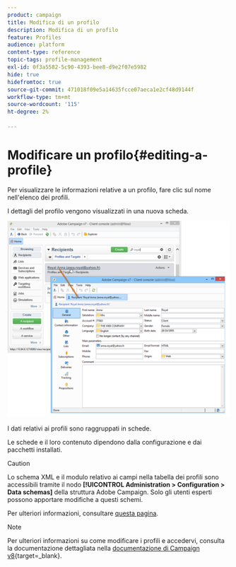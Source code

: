 ```yaml
---
product: campaign
title: Modifica di un profilo
description: Modifica di un profilo
feature: Profiles
audience: platform
content-type: reference
topic-tags: profile-management
exl-id: 0f3a5582-5c90-4393-bee8-d9e2f07e5982
hide: true
hidefromtoc: true
source-git-commit: 471018f09e5a14635fcce07aeca1e2cf48d9144f
workflow-type: tm+mt
source-wordcount: '115'
ht-degree: 2%

---
```


# Modificare un profilo{#editing-a-profile}



Per visualizzare le informazioni relative a un profilo, fare clic sul nome nell&#39;elenco dei profili.

I dettagli del profilo vengono visualizzati in una nuova scheda.

![](assets/s_user_recipient_edit.png)

I dati relativi ai profili sono raggruppati in schede.

Le schede e il loro contenuto dipendono dalla configurazione e dai pacchetti installati.

>[!CAUTION]
>
>Lo schema XML e il modulo relativo ai campi nella tabella dei profili sono accessibili tramite il nodo **[!UICONTROL Administration > Configuration > Data schemas]** della struttura Adobe Campaign. Solo gli utenti esperti possono apportare modifiche a questi schemi.
>
>Per ulteriori informazioni, consultare [questa pagina](../../configuration/using/about-schema-edition.md).

>[!NOTE]
>
>Per ulteriori informazioni su come modificare i profili e accedervi, consulta la documentazione dettagliata nella [documentazione di Campaign v8](https://experienceleague.adobe.com/it/docs/campaign/campaign-v8/audience/view-profiles){target=_blank}.



<!--
## General tab {#general-tab}

This screen contains all general data about the selected profile. In particular, it contains the last name, first name, email address, email reception format, etc. It looks like this:

![](assets/s_ncs_user_profile_general_tab.png)

>[!NOTE]
>
>When the **[!UICONTROL No longer contact (by any channel)]** option is selected, this means that the profile is on denylist, i.e. the profile has expressed a wish not to be contacted (for example, by clicking an unsubscription link in a newsletter). They will no longer be targeted by deliveries on any channel (email, direct mail, etc.). For more on this, refer to [this page](../../delivery/using/understanding-quarantine-management.md).

## Contact information tab {#contact-information-tab}

This screen contains the direct mail address of the selected profile. It looks like this:

![](assets/s_ncs_user_profile_details_tab.png)

This screen shows the quality index of the address, as well as how many errors the address contains. This information is used directly by the mail carrier based on the number of errors found during previous deliveries, and is not modifiable manually.

## Other tab {#other-tab}

This screen contains user-defined fields that can be personalized based on requirements. You can also change the names of the fields and define their format, via **[!UICONTROL Field properties...]**, as shown below:

![](assets/s_ncs_user_profile_others_tab.png)

>[!NOTE]
>
>For more on field properties and on adding fields, refer to [this page](../../configuration/using/new-field-wizard.md).

## Lists tab {#lists-tab}

This screen displays the group(s) to which the selected profile belongs. Click **[!UICONTROL Add]** to subscribe the profile to a list. Click **[!UICONTROL Detail]** to display the description and the list of profiles in the selected list.

![](assets/s_ncs_user_profile_groups_tab_details.png)

For more on this, refer to [Create and manage lists](../../platform/using/creating-and-managing-lists.md).

## Subscriptions tab {#subscriptions-tab}

This screen contains the information services to which the profile has subscribed.

![](assets/s_ncs_user_profile_subscript_tab_details.png)

The **[!UICONTROL Detail]** button displays the properties of the selected subscription. The **[!UICONTROL Add]** button is used to add a new subscription manually.

For more on this, refer to [this page](../../delivery/using/managing-subscriptions.md).

## Deliveries tab {#deliveries-tab}

This screen displays the delivery logs for the selected profile. You can also display the labels, dates, and status of the delivery actions addressed to the profile via all channels.

![](assets/s_ncs_user_profile_delivery_tab.png)

## Tracking tab {#tracking-tab}

This screen lets you view the tracking logs for the selected profile. This information is used to track profile behavior following deliveries.

![](assets/s_ncs_user_profile_tracking_tab.png)

This tab shows the cumulative total of all URLs tracked in deliveries.

The list is configurable, and usually contains: the URL clicked, date and time of click, and the document that contained the URL.

>[!NOTE]
>
>For more on tracking functionality, please refer to [this page](../../delivery/using/delivery-dashboard.md).

-->